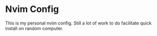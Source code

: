 # Nvim Config

This is my personal nvim config. Still a lot of work to do facilitate quick install on random computer.
